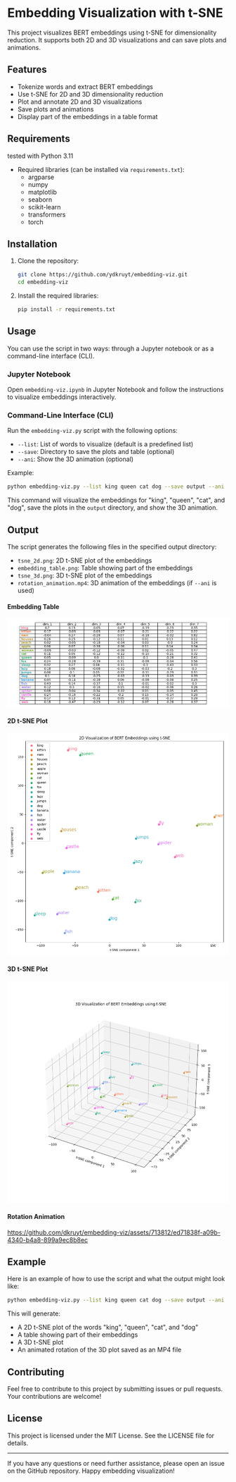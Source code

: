 # Embedding Visualization with t-SNE

This project visualizes BERT embeddings using t-SNE for dimensionality reduction. It supports both 2D and 3D visualizations and can save plots and animations.

## Features

- Tokenize words and extract BERT embeddings
- Use t-SNE for 2D and 3D dimensionality reduction
- Plot and annotate 2D and 3D visualizations
- Save plots and animations
- Display part of the embeddings in a table format

## Requirements

tested with Python 3.11
- Required libraries (can be installed via `requirements.txt`):
  - argparse
  - numpy
  - matplotlib
  - seaborn
  - scikit-learn
  - transformers
  - torch

## Installation

1. Clone the repository:

   ```bash
   git clone https://github.com/ydkruyt/embedding-viz.git
   cd embedding-viz
   ```

2. Install the required libraries:

   ```bash
   pip install -r requirements.txt
   ```

## Usage

You can use the script in two ways: through a Jupyter notebook or as a command-line interface (CLI).

### Jupyter Notebook

Open `embedding-viz.ipynb` in Jupyter Notebook and follow the instructions to visualize embeddings interactively.

### Command-Line Interface (CLI)

Run the `embedding-viz.py` script with the following options:

- `--list`: List of words to visualize (default is a predefined list)
- `--save`: Directory to save the plots and table (optional)
- `--ani`: Show the 3D animation (optional)

Example:

```bash
python embedding-viz.py --list king queen cat dog --save output --ani
```

This command will visualize the embeddings for "king", "queen", "cat", and "dog", save the plots in the `output` directory, and show the 3D animation.

## Output

The script generates the following files in the specified output directory:

- `tsne_2d.png`: 2D t-SNE plot of the embeddings
- `embedding_table.png`: Table showing part of the embeddings
- `tsne_3d.png`: 3D t-SNE plot of the embeddings
- `rotation_animation.mp4`: 3D animation of the embeddings (if `--ani` is used)

#### Embedding Table
![Embedding Table](save/embedding_table.png)

#### 2D t-SNE Plot
![2D t-SNE Plot](save/tsne_2d.png)

#### 3D t-SNE Plot
![3D t-SNE Plot](save/tsne_3d.png)

#### Rotation Animation
https://github.com/dkruyt/embedding-viz/assets/713812/ed71838f-a09b-4340-b4a8-899a9ec8b8ec


## Example

Here is an example of how to use the script and what the output might look like:

```bash
python embedding-viz.py --list king queen cat dog --save output --ani
```

This will generate:

- A 2D t-SNE plot of the words "king", "queen", "cat", and "dog"
- A table showing part of their embeddings
- A 3D t-SNE plot
- An animated rotation of the 3D plot saved as an MP4 file

## Contributing

Feel free to contribute to this project by submitting issues or pull requests. Your contributions are welcome!

## License

This project is licensed under the MIT License. See the LICENSE file for details.

---

If you have any questions or need further assistance, please open an issue on the GitHub repository. Happy embedding visualization!
